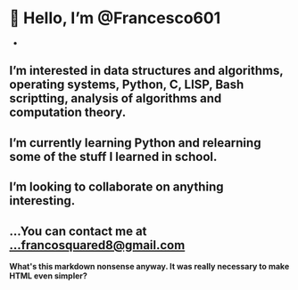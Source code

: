 # 👋 Hello, I’m @Francesco601
- 
 ## I’m interested in data structures and algorithms, operating systems, Python, C, LISP, Bash scriptting, analysis of algorithms and computation theory.

 
##  I’m currently learning  Python and relearning some of the stuff I learned in school. 
 
##  I’m looking to collaborate on  anything interesting.
## ...You can contact me at ...francosquared8@gmail.com

<b> What's this markdown nonsense anyway. It was really necessary to make HTML even simpler? </b> 


<!---
Francesco601/Francesco601 is a ✨ special ✨ repository because its `README.md` (this file) appears on your GitHub profile.
You can click the Preview link to take a look at your changes.
--->
